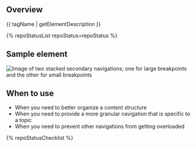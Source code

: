 ## Overview

{{ tagName | getElementDescription }}

{% repoStatusList repoStatus=repoStatus %}

## Sample element

<uxdot-example width-adjustment="872px">
  <img src="{{ './nav-secondary-sample.png' | url }}" alt="Image of two stacked secondary navigations; one for large breakpoints and the other for small breakpoints">
</uxdot-example>

## When to use

  - When you need to better organize a content structure
  - When you need to provide a more granular navigation that is specific to a topic
  - When you need to prevent other navigations from getting overloaded


{% repoStatusChecklist %}
